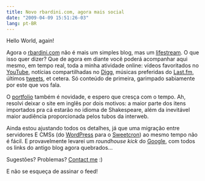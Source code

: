 ```yaml
---
title: Novo rbardini.com, agora mais social
date: "2009-04-09 15:51:26-03"
lang: pt-BR
---
```


Hello World, again!

Agora o [rbardini.com](http://rbardini.com/) não é mais um simples blog, mas um [lifestream](http://www.wordspy.com/words/lifestreaming.asp). O que isso quer dizer? Que de agora em diante você poderá acompanhar aqui mesmo, em tempo real, toda a minha atividade online: vídeos favoritados no [YouTube](http://www.youtube.com/), notícias compartilhadas no [Digg](http://digg.com/), músicas preferidas do [Last.fm](http://www.lastfm.com/), últimos [tweets](http://twitter.com/), et cetera. Só conteúdo de primeira, garimpado sabiamente por este que vos fala.

O [portfolio](/p/portfolio/) também é novidade, e espero que cresça com o tempo. Ah, resolvi deixar o site em inglês por dois motivos: a maior parte dos itens importados pra cá estarão no idioma de Shakespeare, além da inevitável maior audiência proporcionada pelos tubos da interweb.

Ainda estou ajustando todos os detalhes, já que uma migração entre servidores E CMSs (do [WordPress](http://wordpress.org/) para o [Sweetcron](http://www.sweetcron.com/)) ao mesmo tempo não é fácil. E provavelmente levarei um *roundhouse kick* do [Google](http://www.google.com/), com todos os links do antigo blog agora quebrados...

Sugestões? Problemas? [Contact me](/about) :)

E não se esqueça de assinar o feed!
